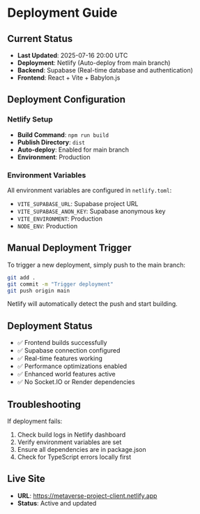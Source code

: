 # Deployment Guide

## Current Status
- **Last Updated**: 2025-07-16 20:00 UTC
- **Deployment**: Netlify (Auto-deploy from main branch)
- **Backend**: Supabase (Real-time database and authentication)
- **Frontend**: React + Vite + Babylon.js

## Deployment Configuration

### Netlify Setup
- **Build Command**: `npm run build`
- **Publish Directory**: `dist`
- **Auto-deploy**: Enabled for main branch
- **Environment**: Production

### Environment Variables
All environment variables are configured in `netlify.toml`:
- `VITE_SUPABASE_URL`: Supabase project URL
- `VITE_SUPABASE_ANON_KEY`: Supabase anonymous key
- `VITE_ENVIRONMENT`: Production
- `NODE_ENV`: Production

## Manual Deployment Trigger

To trigger a new deployment, simply push to the main branch:

```bash
git add .
git commit -m "Trigger deployment"
git push origin main
```

Netlify will automatically detect the push and start building.

## Deployment Status

- ✅ Frontend builds successfully
- ✅ Supabase connection configured
- ✅ Real-time features working
- ✅ Performance optimizations enabled
- ✅ Enhanced world features active
- ✅ No Socket.IO or Render dependencies

## Troubleshooting

If deployment fails:
1. Check build logs in Netlify dashboard
2. Verify environment variables are set
3. Ensure all dependencies are in package.json
4. Check for TypeScript errors locally first

## Live Site
- **URL**: https://metaverse-project-client.netlify.app
- **Status**: Active and updated 